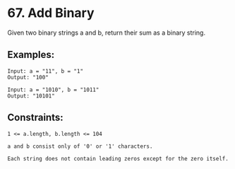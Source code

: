 # 67. Add Binary

Given two binary strings a and b, return their sum as a binary string.

## Examples:
```
Input: a = "11", b = "1"
Output: "100"
```
```
Input: a = "1010", b = "1011"
Output: "10101"
```

## Constraints:
```
1 <= a.length, b.length <= 104
```
```
a and b consist only of '0' or '1' characters.
```
```
Each string does not contain leading zeros except for the zero itself.
```